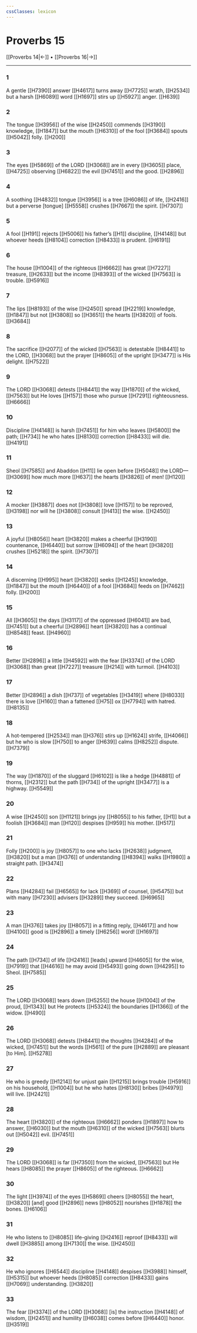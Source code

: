 ```yaml
---
cssClasses: lexicon
---
```


# Proverbs 15

[[Proverbs 14|←]] • [[Proverbs 16|→]]

---

### 1
A gentle [[H7390]] answer [[H4617]] turns away [[H7725]] wrath, [[H2534]] but a harsh [[H6089]] word [[H1697]] stirs up [[H5927]] anger. [[H639]]

### 2
The tongue [[H3956]] of the wise [[H2450]] commends [[H3190]] knowledge, [[H1847]] but the mouth [[H6310]] of the fool [[H3684]] spouts [[H5042]] folly. [[H200]]

### 3
The eyes [[H5869]] of the LORD [[H3068]] are in every [[H3605]] place, [[H4725]] observing [[H6822]] the evil [[H7451]] and the good. [[H2896]]

### 4
A soothing [[H4832]] tongue [[H3956]] is a tree [[H6086]] of life, [[H2416]] but a perverse [tongue] [[H5558]] crushes [[H7667]] the spirit. [[H7307]]

### 5
A fool [[H191]] rejects [[H5006]] his father’s [[H1]] discipline, [[H4148]] but whoever heeds [[H8104]] correction [[H8433]] is prudent. [[H6191]]

### 6
The house [[H1004]] of the righteous [[H6662]] has great [[H7227]] treasure, [[H2633]] but the income [[H8393]] of the wicked [[H7563]] is trouble. [[H5916]]

### 7
The lips [[H8193]] of the wise [[H2450]] spread [[H2219]] knowledge, [[H1847]] but not [[H3808]] so [[H3651]] the hearts [[H3820]] of fools. [[H3684]]

### 8
The sacrifice [[H2077]] of the wicked [[H7563]] is detestable [[H8441]] to the LORD, [[H3068]] but the prayer [[H8605]] of the upright [[H3477]] is His delight. [[H7522]]

### 9
The LORD [[H3068]] detests [[H8441]] the way [[H1870]] of the wicked, [[H7563]] but He loves [[H157]] those who pursue [[H7291]] righteousness. [[H6666]]

### 10
Discipline [[H4148]] is harsh [[H7451]] for him who leaves [[H5800]] the path; [[H734]] he who hates [[H8130]] correction [[H8433]] will die. [[H4191]]

### 11
Sheol [[H7585]] and Abaddon [[H11]] lie open before [[H5048]] the LORD— [[H3069]] how much more [[H637]] the hearts [[H3826]] of men! [[H120]]

### 12
A mocker [[H3887]] does not [[H3808]] love [[H157]] to be reproved, [[H3198]] nor will he [[H3808]] consult [[H413]] the wise. [[H2450]]

### 13
A joyful [[H8056]] heart [[H3820]] makes a cheerful [[H3190]] countenance, [[H6440]] but sorrow [[H6094]] of the heart [[H3820]] crushes [[H5218]] the spirit. [[H7307]]

### 14
A discerning [[H995]] heart [[H3820]] seeks [[H1245]] knowledge, [[H1847]] but the mouth [[H6440]] of a fool [[H3684]] feeds on [[H7462]] folly. [[H200]]

### 15
All [[H3605]] the days [[H3117]] of the oppressed [[H6041]] are bad, [[H7451]] but a cheerful [[H2896]] heart [[H3820]] has a continual [[H8548]] feast. [[H4960]]

### 16
Better [[H2896]] a little [[H4592]] with the fear [[H3374]] of the LORD [[H3068]] than great [[H7227]] treasure [[H214]] with turmoil. [[H4103]]

### 17
Better [[H2896]] a dish [[H737]] of vegetables [[H3419]] where [[H8033]] there is love [[H160]] than a fattened [[H75]] ox [[H7794]] with hatred. [[H8135]]

### 18
A hot-tempered [[H2534]] man [[H376]] stirs up [[H1624]] strife, [[H4066]] but he who is slow [[H750]] to anger [[H639]] calms [[H8252]] dispute. [[H7379]]

### 19
The way [[H1870]] of the sluggard [[H6102]] is like a hedge [[H4881]] of thorns, [[H2312]] but the path [[H734]] of the upright [[H3477]] is a highway. [[H5549]]

### 20
A wise [[H2450]] son [[H1121]] brings joy [[H8055]] to his father, [[H1]] but a foolish [[H3684]] man [[H120]] despises [[H959]] his mother. [[H517]]

### 21
Folly [[H200]] is joy [[H8057]] to one who lacks [[H2638]] judgment, [[H3820]] but a man [[H376]] of understanding [[H8394]] walks [[H1980]] a straight path. [[H3474]]

### 22
Plans [[H4284]] fail [[H6565]] for lack [[H369]] of counsel, [[H5475]] but with many [[H7230]] advisers [[H3289]] they succeed. [[H6965]]

### 23
A man [[H376]] takes joy [[H8057]] in a fitting reply, [[H4617]] and how [[H4100]] good is [[H2896]] a timely [[H6256]] word! [[H1697]]

### 24
The path [[H734]] of life [[H2416]] [leads] upward [[H4605]] for the wise, [[H7919]] that [[H4616]] he may avoid [[H5493]] going down [[H4295]] to Sheol. [[H7585]]

### 25
The LORD [[H3068]] tears down [[H5255]] the house [[H1004]] of the proud, [[H1343]] but He protects [[H5324]] the boundaries [[H1366]] of the widow. [[H490]]

### 26
The LORD [[H3068]] detests [[H8441]] the thoughts [[H4284]] of the wicked, [[H7451]] but the words [[H561]] of the pure [[H2889]] are pleasant [to Him]. [[H5278]]

### 27
He who is greedy [[H1214]] for unjust gain [[H1215]] brings trouble [[H5916]] on his household, [[H1004]] but he who hates [[H8130]] bribes [[H4979]] will live. [[H2421]]

### 28
The heart [[H3820]] of the righteous [[H6662]] ponders [[H1897]] how to answer, [[H6030]] but the mouth [[H6310]] of the wicked [[H7563]] blurts out [[H5042]] evil. [[H7451]]

### 29
The LORD [[H3068]] is far [[H7350]] from the wicked, [[H7563]] but He hears [[H8085]] the prayer [[H8605]] of the righteous. [[H6662]]

### 30
The light [[H3974]] of the eyes [[H5869]] cheers [[H8055]] the heart, [[H3820]] [and] good [[H2896]] news [[H8052]] nourishes [[H1878]] the bones. [[H6106]]

### 31
He who listens to [[H8085]] life-giving [[H2416]] reproof [[H8433]] will dwell [[H3885]] among [[H7130]] the wise. [[H2450]]

### 32
He who ignores [[H6544]] discipline [[H4148]] despises [[H3988]] himself, [[H5315]] but whoever heeds [[H8085]] correction [[H8433]] gains [[H7069]] understanding. [[H3820]]

### 33
The fear [[H3374]] of the LORD [[H3068]] [is] the instruction [[H4148]] of wisdom, [[H2451]] and humility [[H6038]] comes before [[H6440]] honor. [[H3519]]

